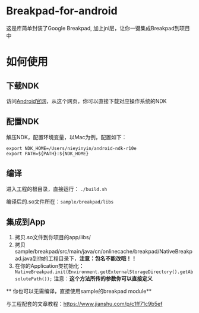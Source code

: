 # Breakpad-for-android
这是库简单封装了Google Breakpad, 加上jni层，让你一键集成Breakpad到项目中

# 如何使用

## 下载NDK
访问[Android官网](https://developer.android.com/ndk/downloads/index.html)，从这个网页，你可以直接下载对应操作系统的NDK

## 配置NDK
解压NDK，配置环境变量，以Mac为例，配置如下：

 	export NDK_HOME=/Users/nieyinyin/android-ndk-r10e
 	export PATH=${PATH}:${NDK_HOME}

## 编译
进入工程的根目录，直接运行：
`./build.sh`

编译后的.so文件所在：`sample/breakpad/libs`

## 集成到App
1. 拷贝.so文件到你项目的app/libs/
2. 拷贝sample/breakpad/src/main/java/cn/onlinecache/breakpad/NativeBreakpad.java到你的工程目录下，**注意：包名不能改哦！！**
3. 在你的Application类初始化：` NativeBreakpad.init(Environment.getExternalStorageDirectory().getAbsolutePath());`  注意：**这个方法所传的参数你可以直接定义**


** 你也可以无需编译，直接使用sample的breakpad module**

与工程配套的文章教程：https://www.jianshu.com/p/c1ff71c9b5ef












